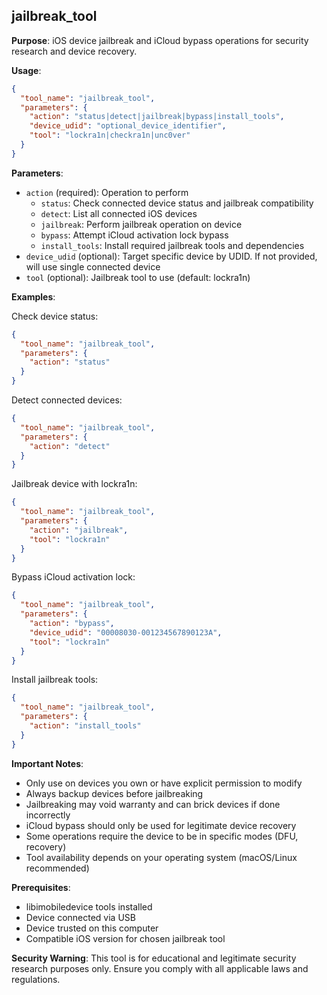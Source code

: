 ## jailbreak_tool

**Purpose**: iOS device jailbreak and iCloud bypass operations for security research and device recovery.

**Usage**:
```json
{
  "tool_name": "jailbreak_tool",
  "parameters": {
    "action": "status|detect|jailbreak|bypass|install_tools",
    "device_udid": "optional_device_identifier",
    "tool": "lockra1n|checkra1n|unc0ver"
  }
}
```

**Parameters**:
- `action` (required): Operation to perform
  - `status`: Check connected device status and jailbreak compatibility
  - `detect`: List all connected iOS devices
  - `jailbreak`: Perform jailbreak operation on device
  - `bypass`: Attempt iCloud activation lock bypass
  - `install_tools`: Install required jailbreak tools and dependencies
- `device_udid` (optional): Target specific device by UDID. If not provided, will use single connected device
- `tool` (optional): Jailbreak tool to use (default: lockra1n)

**Examples**:

Check device status:
```json
{
  "tool_name": "jailbreak_tool",
  "parameters": {
    "action": "status"
  }
}
```

Detect connected devices:
```json
{
  "tool_name": "jailbreak_tool",
  "parameters": {
    "action": "detect"
  }
}
```

Jailbreak device with lockra1n:
```json
{
  "tool_name": "jailbreak_tool",
  "parameters": {
    "action": "jailbreak",
    "tool": "lockra1n"
  }
}
```

Bypass iCloud activation lock:
```json
{
  "tool_name": "jailbreak_tool",
  "parameters": {
    "action": "bypass",
    "device_udid": "00008030-001234567890123A",
    "tool": "lockra1n"
  }
}
```

Install jailbreak tools:
```json
{
  "tool_name": "jailbreak_tool",
  "parameters": {
    "action": "install_tools"
  }
}
```

**Important Notes**:
- Only use on devices you own or have explicit permission to modify
- Always backup devices before jailbreaking
- Jailbreaking may void warranty and can brick devices if done incorrectly
- iCloud bypass should only be used for legitimate device recovery
- Some operations require the device to be in specific modes (DFU, recovery)
- Tool availability depends on your operating system (macOS/Linux recommended)

**Prerequisites**:
- libimobiledevice tools installed
- Device connected via USB
- Device trusted on this computer
- Compatible iOS version for chosen jailbreak tool

**Security Warning**: This tool is for educational and legitimate security research purposes only. Ensure you comply with all applicable laws and regulations.
